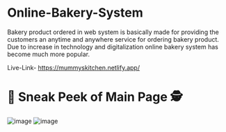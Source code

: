 # Online-Bakery-System
Bakery product ordered in web system is basically made for providing the customers an anytime and anywhere service for ordering bakery product. Due to increase in technology and digitalization online bakery system has become much more popular.

 Live-Link- https://mummyskitchen.netlify.app/

# 📌 Sneak Peek of Main Page 🕵
![image](https://github.com/Mrsiburaj/online-bakery-system/assets/109068417/cd77e523-daf7-4260-9444-bf428a4bebab)
![image](https://github.com/Mrsiburaj/online-bakery-system/assets/109068417/0f9ad51a-c0ad-4f2a-9fcd-0243a1440b50)




